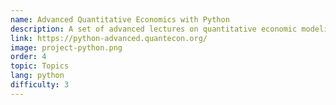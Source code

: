 ```yaml
---
name: Advanced Quantitative Economics with Python
description: A set of advanced lectures on quantitative economic modeling.
link: https://python-advanced.quantecon.org/
image: project-python.png
order: 4
topic: Topics
lang: python
difficulty: 3
---
```

